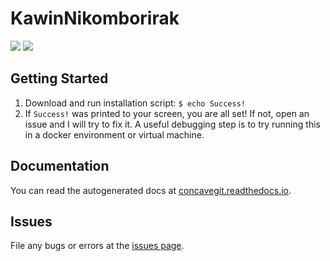 # KawinNikomborirak
![](https://img.shields.io/badge/build-passing-green) ![](https://img.shields.io/badge/dependencies-up--to--date-blue)

## Getting Started
1. Download and run installation script: `$ echo Success!`
2. If `Success!` was printed to your screen, you are all set!
   If not, open an issue and I will try to fix it.
   A useful debugging step is to try running this in a docker environment or virtual machine.

## Documentation
You can read the autogenerated docs at [concavegit.readthedocs.io](https://twitter.com/KNikomborirak).

## Issues
File any bugs or errors at the [issues page](https://github.com/concavegit/concavegit/issues).
